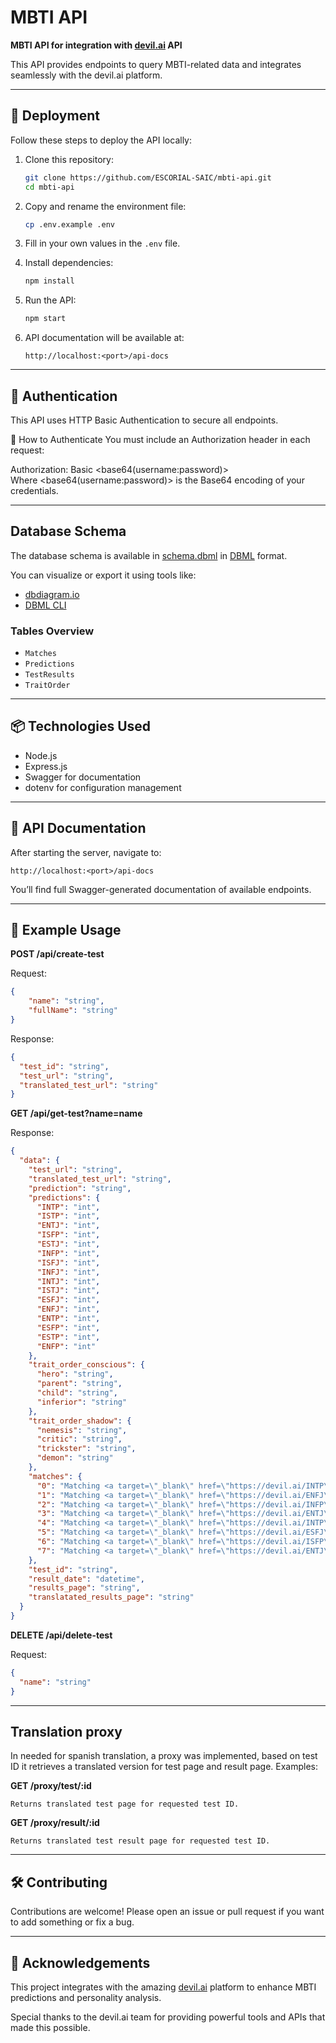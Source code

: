 # MBTI API

**MBTI API for integration with [devil.ai](https://devil.ai) API**

This API provides endpoints to query MBTI-related data and integrates seamlessly with the devil.ai platform.

---

## 🚀 Deployment

Follow these steps to deploy the API locally:

1. Clone this repository:
   ```bash
   git clone https://github.com/ESCORIAL-SAIC/mbti-api.git
   cd mbti-api
   ```

2. Copy and rename the environment file:
   ```bash
   cp .env.example .env
   ```

3. Fill in your own values in the `.env` file.

4. Install dependencies:
   ```bash
   npm install
   ```

5. Run the API:
   ```bash
   npm start
   ```

6. API documentation will be available at:
   ```
   http://localhost:<port>/api-docs
   ```

---

## 🔐 Authentication
This API uses HTTP Basic Authentication to secure all endpoints.

🔧 How to Authenticate
You must include an Authorization header in each request:

Authorization: Basic <base64(username:password)>  
Where <base64(username:password)> is the Base64 encoding of your credentials.

---

## Database Schema

The database schema is available in [schema.dbml](./schema.dbml) in [DBML](https://dbml.dev/) format.

You can visualize or export it using tools like:
- [dbdiagram.io](https://dbdiagram.io/home)
- [DBML CLI](https://github.com/holistics/dbml-cli)

### Tables Overview

- `Matches`
- `Predictions`
- `TestResults`
- `TraitOrder`

---

## 📦 Technologies Used

- Node.js
- Express.js
- Swagger for documentation
- dotenv for configuration management

---

## 📄 API Documentation

After starting the server, navigate to:
```
http://localhost:<port>/api-docs
```
You’ll find full Swagger-generated documentation of available endpoints.

---

## 📌 Example Usage

**POST /api/create-test**

Request:

```json
{
    "name": "string",
    "fullName": "string"
}
```

Response:

```json
{
  "test_id": "string",
  "test_url": "string",
  "translated_test_url": "string"
}
```

**GET /api/get-test?name=name**

Response:

```json
{
  "data": {
    "test_url": "string",
    "translated_test_url": "string",
    "prediction": "string",
    "predictions": {
      "INTP": "int",
      "ISTP": "int",
      "ENTJ": "int",
      "ISFP": "int",
      "ESTJ": "int",
      "INFP": "int",
      "ISFJ": "int",
      "INFJ": "int",
      "INTJ": "int",
      "ISTJ": "int",
      "ESFJ": "int",
      "ENFJ": "int",
      "ENTP": "int",
      "ESFP": "int",
      "ESTP": "int",
      "ENFP": "int"
    },
    "trait_order_conscious": {
      "hero": "string",
      "parent": "string",
      "child": "string",
      "inferior": "string"
    },
    "trait_order_shadow": {
      "nemesis": "string",
      "critic": "string",
      "trickster": "string",
      "demon": "string"
    },
    "matches": {
      "0": "Matching <a target=\"_blank\" href=\"https://devil.ai/INTP\" class=\"tag tag_t label_intp \" title=\"\">INTP</a> high conscious trait.",
      "1": "Matching <a target=\"_blank\" href=\"https://devil.ai/ENFJ\" class=\"tag tag_f label_enfj \" title=\"\">ENFJ</a> second highest conscious trait.",
      "2": "Matching <a target=\"_blank\" href=\"https://devil.ai/INFP\" class=\"tag tag_f label_infp \" title=\"\">INFP</a> second lowest conscious trait.",
      "3": "Matching <a target=\"_blank\" href=\"https://devil.ai/ENTJ\" class=\"tag tag_t label_entj \" title=\"\">ENTJ</a> lowest conscious trait.",
      "4": "Matching <a target=\"_blank\" href=\"https://devil.ai/INTP\" class=\"tag tag_t label_intp \" title=\"\">INTP</a> high unconscious trait.",
      "5": "Matching <a target=\"_blank\" href=\"https://devil.ai/ESFJ\" class=\"tag tag_f label_esfj \" title=\"\">ESFJ</a> second highest unconscious trait.",
      "6": "Matching <a target=\"_blank\" href=\"https://devil.ai/ISFP\" class=\"tag tag_f label_isfp \" title=\"\">ISFP</a> second lowest unconscious trait.",
      "7": "Matching <a target=\"_blank\" href=\"https://devil.ai/ENTJ\" class=\"tag tag_t label_entj \" title=\"\">ENTJ</a> lowest unconscious trait."
    },
    "test_id": "string",
    "result_date": "datetime",
    "results_page": "string",
    "translatated_results_page": "string"
  }
}
```

**DELETE /api/delete-test**

Request:

```json
{
  "name": "string"
}
```

---

## Translation proxy

In needed for spanish translation, a proxy was implemented, based on test ID it retrieves a translated version for test page and result page. 
Examples:

**GET /proxy/test/:id**

```
Returns translated test page for requested test ID.
```

**GET /proxy/result/:id**

```
Returns translated test result page for requested test ID.
```

---

## 🛠️ Contributing

Contributions are welcome! Please open an issue or pull request if you want to add something or fix a bug.

---

## 🙏 Acknowledgements

This project integrates with the amazing [devil.ai](https://devil.ai) platform to enhance MBTI predictions and personality analysis.

Special thanks to the devil.ai team for providing powerful tools and APIs that made this possible.
